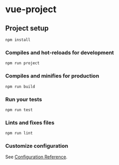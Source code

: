 # vue-project

## Project setup
```
npm install
```

### Compiles and hot-reloads for development
```
npm run project
```

### Compiles and minifies for production
```
npm run build
```

### Run your tests
```
npm run test
```

### Lints and fixes files
```
npm run lint
```

### Customize configuration
See [Configuration Reference](https://cli.vuejs.org/config/).
